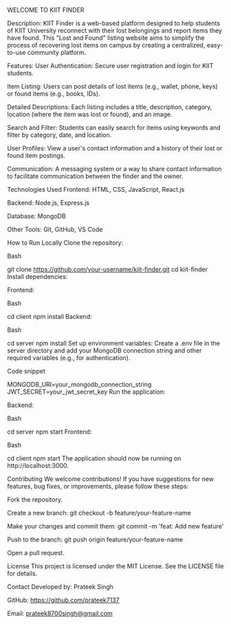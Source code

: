 WELCOME TO KIIT FINDER

Description: 
KIIT Finder is a web-based platform designed to help students of KIIT University reconnect with their lost belongings and report items they have found. This "Lost and Found" listing website aims to simplify the process of recovering lost items on campus by creating a centralized, easy-to-use community platform.

Features: 
User Authentication: Secure user registration and login for KIIT students.

Item Listing: Users can post details of lost items (e.g., wallet, phone, keys) or found items (e.g., books, IDs).

Detailed Descriptions: Each listing includes a title, description, category, location (where the item was lost or found), and an image.

Search and Filter: Students can easily search for items using keywords and filter by category, date, and location.

User Profiles: View a user's contact information and a history of their lost or found item postings.

Communication: A messaging system or a way to share contact information to facilitate communication between the finder and the owner.

Technologies Used
Frontend: HTML, CSS, JavaScript, React.js

Backend: Node.js, Express.js

Database: MongoDB

Other Tools: Git, GitHub, VS Code

How to Run Locally
Clone the repository:

Bash

git clone https://github.com/your-username/kiit-finder.git
cd kiit-finder
Install dependencies:

Frontend:

Bash

cd client
npm install
Backend:

Bash

cd server
npm install
Set up environment variables:
Create a .env file in the server directory and add your MongoDB connection string and other required variables (e.g., for authentication).

Code snippet

MONGODB_URI=your_mongodb_connection_string
JWT_SECRET=your_jwt_secret_key
Run the application:

Backend:

Bash

cd server
npm start
Frontend:

Bash

cd client
npm start
The application should now be running on http://localhost:3000.

Contributing
We welcome contributions! If you have suggestions for new features, bug fixes, or improvements, please follow these steps:

Fork the repository.

Create a new branch: git checkout -b feature/your-feature-name

Make your changes and commit them: git commit -m 'feat: Add new feature'

Push to the branch: git push origin feature/your-feature-name

Open a pull request.

License
This project is licensed under the MIT License. See the LICENSE file for details.

Contact
Developed by: Prateek Singh

GitHub: https://github.com/prateek7137

Email: prateek8700singh@gmail.com
